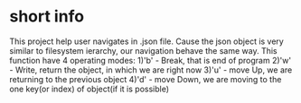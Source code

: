 # short info
This project help user navigates in .json file.
Cause the json object is very similar to filesystem ierarchy, our
navigation behave the same way. This function have 4 operating modes:
1)'b' - Break, that is end of program
2)'w' - Write, return the object, in which we are right now
3)'u' - move Up, we are returning to the previous object
4)'d' - move Down, we are moving to the one key(or index) of object(if it is
possible)